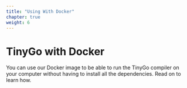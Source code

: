 ```yaml
---
title: "Using With Docker"
chapter: true
weight: 6
---
```


# TinyGo with Docker

You can use our Docker image to be able to run the TinyGo compiler on your computer without having to install all the dependencies. Read on to learn how.
